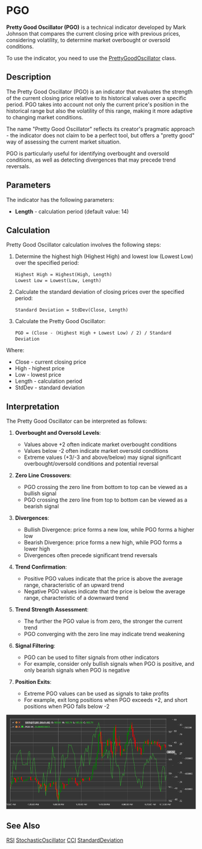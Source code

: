 # PGO

**Pretty Good Oscillator (PGO)** is a technical indicator developed by Mark Johnson that compares the current closing price with previous prices, considering volatility, to determine market overbought or oversold conditions.

To use the indicator, you need to use the [PrettyGoodOscillator](xref:StockSharp.Algo.Indicators.PrettyGoodOscillator) class.

## Description

The Pretty Good Oscillator (PGO) is an indicator that evaluates the strength of the current closing price relative to its historical values over a specific period. PGO takes into account not only the current price's position in the historical range but also the volatility of this range, making it more adaptive to changing market conditions.

The name "Pretty Good Oscillator" reflects its creator's pragmatic approach - the indicator does not claim to be a perfect tool, but offers a "pretty good" way of assessing the current market situation.

PGO is particularly useful for identifying overbought and oversold conditions, as well as detecting divergences that may precede trend reversals.

## Parameters

The indicator has the following parameters:
- **Length** - calculation period (default value: 14)

## Calculation

Pretty Good Oscillator calculation involves the following steps:

1. Determine the highest high (Highest High) and lowest low (Lowest Low) over the specified period:
   ```
   Highest High = Highest(High, Length)
   Lowest Low = Lowest(Low, Length)
   ```

2. Calculate the standard deviation of closing prices over the specified period:
   ```
   Standard Deviation = StdDev(Close, Length)
   ```

3. Calculate the Pretty Good Oscillator:
   ```
   PGO = (Close - (Highest High + Lowest Low) / 2) / Standard Deviation
   ```

Where:
- Close - current closing price
- High - highest price
- Low - lowest price
- Length - calculation period
- StdDev - standard deviation

## Interpretation

The Pretty Good Oscillator can be interpreted as follows:

1. **Overbought and Oversold Levels**:
   - Values above +2 often indicate market overbought conditions
   - Values below -2 often indicate market oversold conditions
   - Extreme values (+3/-3 and above/below) may signal significant overbought/oversold conditions and potential reversal

2. **Zero Line Crossovers**:
   - PGO crossing the zero line from bottom to top can be viewed as a bullish signal
   - PGO crossing the zero line from top to bottom can be viewed as a bearish signal

3. **Divergences**:
   - Bullish Divergence: price forms a new low, while PGO forms a higher low
   - Bearish Divergence: price forms a new high, while PGO forms a lower high
   - Divergences often precede significant trend reversals

4. **Trend Confirmation**:
   - Positive PGO values indicate that the price is above the average range, characteristic of an upward trend
   - Negative PGO values indicate that the price is below the average range, characteristic of a downward trend

5. **Trend Strength Assessment**:
   - The further the PGO value is from zero, the stronger the current trend
   - PGO converging with the zero line may indicate trend weakening

6. **Signal Filtering**:
   - PGO can be used to filter signals from other indicators
   - For example, consider only bullish signals when PGO is positive, and only bearish signals when PGO is negative

7. **Position Exits**:
   - Extreme PGO values can be used as signals to take profits
   - For example, exit long positions when PGO exceeds +2, and short positions when PGO falls below -2

![indicator_pretty_good_oscillator](../../../../images/indicator_pretty_good_oscillator.png)

## See Also

[RSI](rsi.md)
[StochasticOscillator](stochastic_oscillator.md)
[CCI](cci.md)
[StandardDeviation](standard_deviation.md)